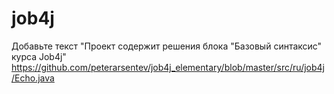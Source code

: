 # job4j
Добавьте текст "Проект содержит решения блока "Базовый синтаксис" курса Job4j"
https://github.com/peterarsentev/job4j_elementary/blob/master/src/ru/job4j/Echo.java 